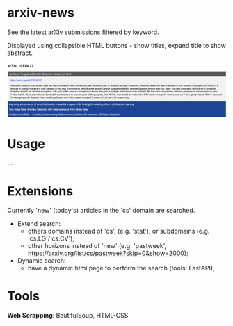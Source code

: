 # arxiv-news
See the latest arXiv submissions filtered by keyword. 

Displayed using collapsible HTML buttons - show titles, expand title to show abstract.

![Alt text](screen.png)

# Usage
...

# Extensions
Currently 'new' (today's) articles in the 'cs' domain are searched. 

- Extend search:
  - others domains instead of 'cs', (e.g. 'stat'); or subdomains (e.g. 'cs.LG'/'cs.CV');
  - other horizons instead of 'new' (e.g. 'pastweek', https://arxiv.org/list/cs/pastweek?skip=0&show=2000);
- Dynamic search:
  - have a dynamic html page to perform the search (tools: FastAPI);

# Tools
**Web Scrapping**: BautifulSoup, HTML-CSS
